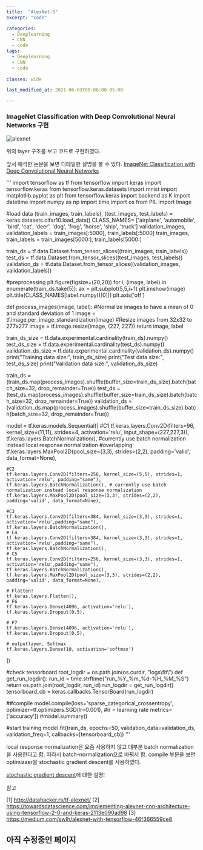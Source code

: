 ```yaml
---
title:  "AlexNet-5"
excerpt: "code"

categories:
  - Deeplearning
  - CNN
  - code
tags:
  - Deeplearning
  - CNN
  - code
  
classes: wide

last_modified_at: 2021-06-03T08:06:00-05:00

---
```


###  ImageNet Classification with Deep Convolutional Neural Networks 구현

![alexnet](https://user-images.githubusercontent.com/53431568/119877176-a7a1d300-bf63-11eb-8839-061d7750c517.png)

위의 layer 구조를 보고 코드로 구현하였다.

앞서 해석한 논문을 보면 디테일한 설명을 볼 수 있다. 
[ImageNet Classification with Deep Convolutional Neural Networks](https://chaelin0722.github.io/cnn/paperreview/AlexNet/)



'''
import tensorflow as tf
from tensorflow import keras
import tensorflow.keras
from tensorflow.keras.datasets import mnist
import matplotlib.pyplot as plt
from tensorflow.keras import backend as K
import datetime
import numpy as np
import time
import os
from PIL import Image

#load data
(train_images, train_labels), (test_images, test_labels) = keras.datasets.cifar10.load_data()
CLASS_NAMES= ['airplane', 'automobile', 'bird', 'cat', 'deer', 'dog', 'frog', 'horse', 'ship', 'truck']
validation_images, validation_labels = train_images[:5000], train_labels[:5000]
train_images, train_labels = train_images[5000:], train_labels[5000:]

train_ds = tf.data.Dataset.from_tensor_slices((train_images, train_labels))
test_ds = tf.data.Dataset.from_tensor_slices((test_images, test_labels))
validation_ds = tf.data.Dataset.from_tensor_slices((validation_images, validation_labels))

#preprocessing
plt.figure(figsize=(20,20))
for i, (image, label) in enumerate(train_ds.take(5)):
    ax = plt.subplot(5,5,i+1)
    plt.imshow(image)
    plt.title(CLASS_NAMES[label.numpy()[0]])
    plt.axis('off')


def process_images(image, label):
    #Normalize images to have a mean of 0 and standard deviation of 1
    image = tf.image.per_image_standardization(image)
    #Resize images from 32x32 to 277x277
    image = tf.image.resize(image, (227, 227))
    return image, label

train_ds_size = tf.data.experimental.cardinality(train_ds).numpy()
test_ds_size = tf.data.experimental.cardinality(test_ds).numpy()
validation_ds_size = tf.data.experimental.cardinality(validation_ds).numpy()
print("Training data size:", train_ds_size)
print("Test data size:", test_ds_size)
print("Validation data size:", validation_ds_size)

train_ds = (train_ds.map(process_images).shuffle(buffer_size=train_ds_size).batch(batch_size=32, drop_remainder=True))
test_ds = (test_ds.map(process_images).shuffle(buffer_size=train_ds_size).batch(batch_size=32, drop_remainder=True))
validation_ds = (validation_ds.map(process_images).shuffle(buffer_size=train_ds_size).batch(batch_size=32, drop_remainder=True))


model = tf.keras.models.Sequential([
    #C1
    tf.keras.layers.Conv2D(filters=96, kernel_size=(11,11), strides=4, activation='relu', input_shape=(227,227,3)),
    tf.keras.layers.BatchNormalization(), #currently use batch normalization instead local response normalization
    #overlapping
    tf.keras.layers.MaxPool2D(pool_size=(3,3), strides=(2,2), padding='valid', data_format=None),

    #C2
    tf.keras.layers.Conv2D(filters=256, kernel_size=(5,5), strides=1, activation='relu', padding="same"),
    tf.keras.layers.BatchNormalization(), # currently use batch normalization instead local response normalization
    tf.keras.layers.MaxPool2D(pool_size=(3,3), strides=(2,2), padding='valid', data_format=None),

    #C3
    tf.keras.layers.Conv2D(filters=384, kernel_size=(3,3), strides=1, activation='relu',padding="same"),
    tf.keras.layers.BatchNormalization(),
    # C4
    tf.keras.layers.Conv2D(filters=384, kernel_size=(3,3), strides=1, activation='relu',padding="same"),
    tf.keras.layers.BatchNormalization(),
    # C5
    tf.keras.layers.Conv2D(filters=256, kernel_size=(3,3), strides=1, activation='relu',padding="same"),
    tf.keras.layers.BatchNormalization(),
    tf.keras.layers.MaxPool2D(pool_size=(3,3), strides=(2,2), padding='valid', data_format=None),

    # Flatten!
    tf.keras.layers.Flatten(),
    # F6
    tf.keras.layers.Dense(4096, activation='relu'),
    tf.keras.layers.Dropout(0.5),

    # F7
    tf.keras.layers.Dense(4096, activation='relu'),
    tf.keras.layers.Dropout(0.5),

    # outputlayer, Softmax
    tf.keras.layers.Dense(10, activation='softmax')
])

#check tensorboard
root_logdir = os.path.join(os.curdir, "logs\\fit\\")
def get_run_logdir():
    run_id = time.strftime("run_%Y_%m_%d-%H_%M_%S")
    return os.path.join(root_logdir, run_id)
run_logdir = get_run_logdir()
tensorboard_cb = keras.callbacks.TensorBoard(run_logdir)

##compile
model.compile(loss='sparse_categorical_crossentropy',
              optimizer=tf.optimizers.SGD(lr=0.001), #lr = learning rate
              metrics=['accuracy'])
#model.summary()

#start training
model.fit(train_ds,
          epochs=50,
          validation_data=validation_ds,
          validation_freq=1,
          callbacks=[tensorboard_cb])
'''

local response normalization은 요즘 사용하지 않고 대부분 batch normalization을 사용한다고 함. 따라서 batch-normalization으로 바꿔서 함.
compile 부분을 보면 optimizaer을 stochastic gradient descent를 사용하였다. 

[stochastic gradient descent](https://chaelin0722.github.io/cnn/sgd/)에 대한 설명! 

참고

[1] http://datahacker.rs/tf-alexnet/
[2] https://towardsdatascience.com/implementing-alexnet-cnn-architecture-using-tensorflow-2-0-and-keras-2113e090ad98
[3] https://medium.com/swlh/alexnet-with-tensorflow-46f366559ce8

## 아직 수정중인 페이지 
